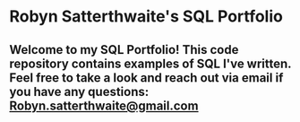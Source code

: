 # Robyn Satterthwaite's SQL Portfolio

## Welcome to my SQL Portfolio! This code repository contains examples of SQL I've written.  Feel free to take a look and reach out via email if you have any questions:  Robyn.satterthwaite@gmail.com
